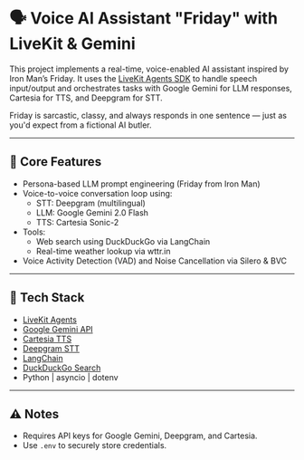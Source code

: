 # 🗣️ Voice AI Assistant "Friday" with LiveKit & Gemini

This project implements a real-time, voice-enabled AI assistant inspired by Iron Man’s Friday. It uses the [LiveKit Agents SDK](https://docs.livekit.io/agents/) to handle speech input/output and orchestrates tasks with Google Gemini for LLM responses, Cartesia for TTS, and Deepgram for STT.

Friday is sarcastic, classy, and always responds in one sentence — just as you'd expect from a fictional AI butler.

---

## 🧠 Core Features

- Persona-based LLM prompt engineering (Friday from Iron Man)
- Voice-to-voice conversation loop using:
  - STT: Deepgram (multilingual)
  - LLM: Google Gemini 2.0 Flash
  - TTS: Cartesia Sonic-2
- Tools:
  - Web search using DuckDuckGo via LangChain
  - Real-time weather lookup via wttr.in
- Voice Activity Detection (VAD) and Noise Cancellation via Silero & BVC

---

## 🔧 Tech Stack

- [LiveKit Agents](https://docs.livekit.io/agents/)
- [Google Gemini API](https://ai.google.dev/)
- [Cartesia TTS](https://docs.cartesia.ai/)
- [Deepgram STT](https://developers.deepgram.com/)
- [LangChain](https://www.langchain.com/)
- [DuckDuckGo Search](https://python.langchain.com/docs/integrations/tools/duckduckgo_search/)
- Python | asyncio | dotenv

---

## ⚠️ Notes

- Requires API keys for Google Gemini, Deepgram, and Cartesia.
- Use `.env` to securely store credentials.

